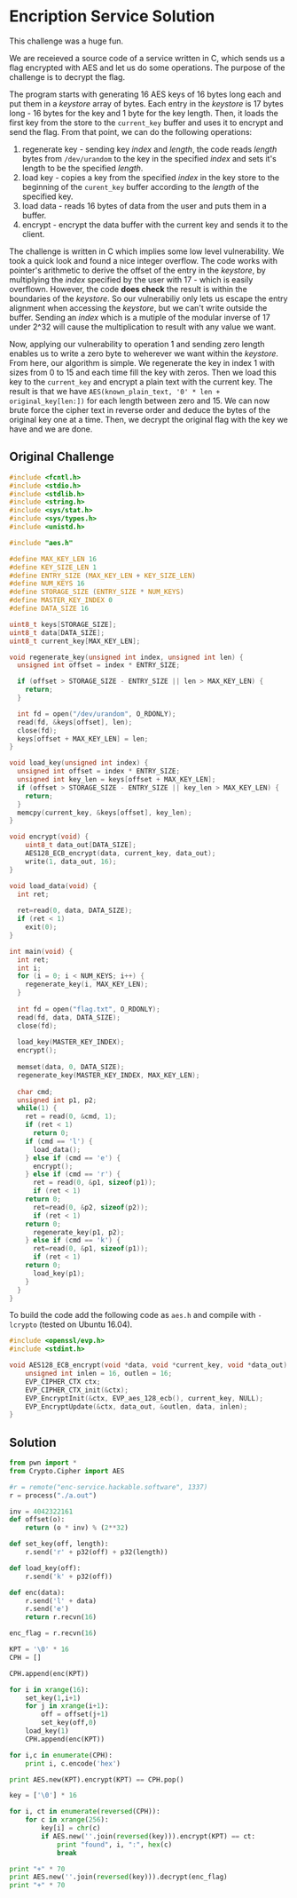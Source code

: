 # Encription Service Solution

This challenge was a huge fun.

We are receieved a source code of a service written in C, which sends us a flag encrypted with AES and let us do some operations. The purpose of the challenge is to decrypt the flag.

The program starts with generating 16 AES keys of 16 bytes long each and put them in a _keystore_ array of bytes. Each entry in the _keystore_ is 17 bytes long - 16 bytes for the key and 1 byte for the key length. Then, it loads the first key from the store to the `current_key` buffer and uses it to encrypt and send the flag.
From that point, we can do the following operations:
1. regenerate key - sending key _index_ and _length_, the code reads _length_ bytes from `/dev/urandom` to the key in the specified _index_ and sets it's length to be the specified _length_.
2. load key - copies a key from the specified _index_ in the key store to the beginning of the `curent_key` buffer according to the _length_ of the specified key.
3. load data - reads 16 bytes of data from the user and puts them in a buffer.
4. encrypt - encrypt the data buffer with the current key and sends it to the client.

The challenge is written in C which implies some low level vulnerability. We took a quick look and found a nice integer overflow. The code works with pointer's arithmetic to derive the offset of the entry in the _keystore_, by multiplying the _index_ specified by the user with 17 - which is easily overflown. However, the code **does check** the result is within the boundaries of the _keystore_. So our vulnerabiliy only lets us escape the entry alignment when accessing the _keystore_, but we can't write outside the buffer. Sending an _index_ which is a mutiple of the modular inverse of 17 under 2^32 will cause the multiplication to result with any value we want.

Now, applying our vulnerability to operation 1 and sending zero length enables us to write a zero byte to weherever we want within the _keystore_.
From here, our algorithm is simple. We regenerate the key in index 1 with sizes from 0 to 15 and each time fill the key with zeros. Then we load this key to the `current_key` and encrypt a plain text with the current key.
The result is that we have `AES(known_plain_text, '0' * len + original_key[len:])` for each length between zero and 15. We can now brute force the cipher text in reverse order and deduce the bytes of the original key one at a time.
Then, we decrypt the original flag with the key we have and we are done.

## Original Challenge

```C
#include <fcntl.h>
#include <stdio.h>
#include <stdlib.h>
#include <string.h>
#include <sys/stat.h>
#include <sys/types.h>
#include <unistd.h>

#include "aes.h"

#define MAX_KEY_LEN 16
#define KEY_SIZE_LEN 1
#define ENTRY_SIZE (MAX_KEY_LEN + KEY_SIZE_LEN)
#define NUM_KEYS 16
#define STORAGE_SIZE (ENTRY_SIZE * NUM_KEYS)
#define MASTER_KEY_INDEX 0
#define DATA_SIZE 16

uint8_t keys[STORAGE_SIZE];
uint8_t data[DATA_SIZE];
uint8_t current_key[MAX_KEY_LEN];

void regenerate_key(unsigned int index, unsigned int len) {
  unsigned int offset = index * ENTRY_SIZE;

  if (offset > STORAGE_SIZE - ENTRY_SIZE || len > MAX_KEY_LEN) {
    return;
  }

  int fd = open("/dev/urandom", O_RDONLY);
  read(fd, &keys[offset], len);
  close(fd);
  keys[offset + MAX_KEY_LEN] = len;
}

void load_key(unsigned int index) {
  unsigned int offset = index * ENTRY_SIZE;
  unsigned int key_len = keys[offset + MAX_KEY_LEN];
  if (offset > STORAGE_SIZE - ENTRY_SIZE || key_len > MAX_KEY_LEN) {
    return;
  }
  memcpy(current_key, &keys[offset], key_len);
}

void encrypt(void) {
	uint8_t data_out[DATA_SIZE];
	AES128_ECB_encrypt(data, current_key, data_out);
	write(1, data_out, 16);
}

void load_data(void) {
  int ret;
  
  ret=read(0, data, DATA_SIZE);
  if (ret < 1)
    exit(0);
}

int main(void) {
  int ret;
  int i;
  for (i = 0; i < NUM_KEYS; i++) {
    regenerate_key(i, MAX_KEY_LEN);
  }
  
  int fd = open("flag.txt", O_RDONLY);
  read(fd, data, DATA_SIZE);
  close(fd);
  
  load_key(MASTER_KEY_INDEX);
  encrypt();
  
  memset(data, 0, DATA_SIZE);
  regenerate_key(MASTER_KEY_INDEX, MAX_KEY_LEN);
  
  char cmd;
  unsigned int p1, p2;
  while(1) {
    ret = read(0, &cmd, 1);
    if (ret < 1)
      return 0;
    if (cmd == 'l') {
      load_data();
    } else if (cmd == 'e') {
      encrypt();
    } else if (cmd == 'r') {
      ret = read(0, &p1, sizeof(p1));
      if (ret < 1)
	return 0;
      ret=read(0, &p2, sizeof(p2));
      if (ret < 1)
	return 0;
      regenerate_key(p1, p2);
    } else if (cmd == 'k') {
      ret=read(0, &p1, sizeof(p1));
      if (ret < 1)
	return 0;
      load_key(p1);
    }
  }
}
```

To build the code add the following code as `aes.h` and compile with `-lcrypto` (tested on Ubuntu 16.04).
```C
#include <openssl/evp.h>
#include <stdint.h>

void AES128_ECB_encrypt(void *data, void *current_key, void *data_out) {
	unsigned int inlen = 16, outlen = 16;
	EVP_CIPHER_CTX ctx;
	EVP_CIPHER_CTX_init(&ctx);
	EVP_EncryptInit(&ctx, EVP_aes_128_ecb(), current_key, NULL);
	EVP_EncryptUpdate(&ctx, data_out, &outlen, data, inlen);
}
```

## Solution
```Python
from pwn import *
from Crypto.Cipher import AES

#r = remote("enc-service.hackable.software", 1337)
r = process("./a.out")

inv = 4042322161
def offset(o):
    return (o * inv) % (2**32)

def set_key(off, length):
    r.send('r' + p32(off) + p32(length))

def load_key(off):
    r.send('k' + p32(off))

def enc(data):
    r.send('l' + data)
    r.send('e')
    return r.recvn(16)

enc_flag = r.recvn(16)

KPT = '\0' * 16
CPH = []

CPH.append(enc(KPT))

for i in xrange(16):
    set_key(1,i+1)
    for j in xrange(i+1):
        off = offset(j+1)
        set_key(off,0)
    load_key(1)
    CPH.append(enc(KPT))

for i,c in enumerate(CPH):
    print i, c.encode('hex')

print AES.new(KPT).encrypt(KPT) == CPH.pop()

key = ['\0'] * 16

for i, ct in enumerate(reversed(CPH)):
    for c in xrange(256):
        key[i] = chr(c)
        if AES.new(''.join(reversed(key))).encrypt(KPT) == ct:
            print "found", i, ":", hex(c)
            break

print "+" * 70
print AES.new(''.join(reversed(key))).decrypt(enc_flag)
print "+" * 70
```
